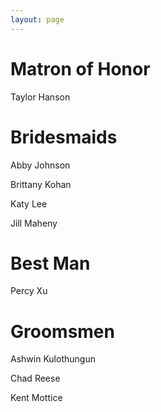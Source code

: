 ```yaml
---
layout: page
---
```


# Matron of Honor

Taylor Hanson

# Bridesmaids

Abby Johnson

Brittany Kohan

Katy Lee

Jill Maheny

# Best Man

Percy Xu

# Groomsmen

Ashwin Kulothungun

Chad Reese

Kent Mottice
